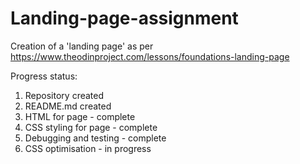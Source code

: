 # Landing-page-assignment
Creation of a 'landing page' as per https://www.theodinproject.com/lessons/foundations-landing-page

Progress status:
1. Repository created
2. README.md created
3. HTML for page - complete
4. CSS styling for page - complete
5. Debugging and testing - complete
6. CSS optimisation - in progress